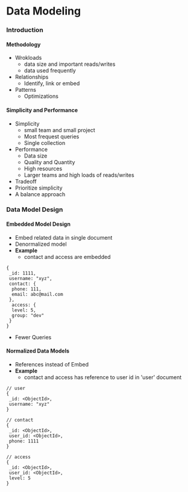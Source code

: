# Data Modeling
### Introduction
#### Methodology
* Wrokloads
  * data size and important reads/writes
  * data used frequently
* Relationships
  * Identify, link or embed
* Patterns
  * Optimizations
#### Simplicity and Performance
* Simplicity
  * small team and small project
  * Most frequest queries
  * Single collection
* Performance
  * Data size
  * Quality and Quantity
  * High resources
  * Larger teams and high loads of reads/writes
* Tradeoff
* Prioritize simplicity
* A balance approach
### Data Model Design
#### Embedded Model Design
* Embed related data in single document
* Denormalized model
* **Example**
  * contact and access are embedded 
```
{
 _id: 1111,
 username: "xyz",
 contact: {
  phone: 111,
  email: abc@mail.com
 },
  access: {
  level: 5,
  group: "dev"
 }
}
```
* Fewer Queries
#### Normalized Data Models
* References instead of Embed
* **Example**
  * contact and access has reference to user id in 'user' document
```
// user
{
 _id: <ObjectId>,
 username: "xyz"
}

// contact
{
 _id: <ObjectId>,
 user_id: <ObjectId>,
 phone: 1111
}

// access
{
 _id: <ObjectId>,
 user_id: <ObjectId>,
 level: 5
}
```
